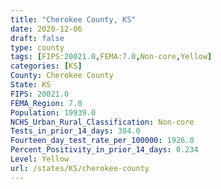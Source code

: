 ```yaml
---
title: "Cherokee County, KS"
date: 2020-12-06
draft: false
type: county
tags: [FIPS:20021.0,FEMA:7.0,Non-core,Yellow]
categories: [KS]
County: Cherokee County
State: KS
FIPS: 20021.0
FEMA_Region: 7.0
Population: 19939.0
NCHS_Urban_Rural_Classification: Non-core
Tests_in_prior_14_days: 384.0
Fourteen_day_test_rate_per_100000: 1926.0
Percent_Positivity_in_prior_14_days: 0.234
Level: Yellow
url: /states/KS/cherokee-county
---
```



